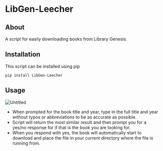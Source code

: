 # LibGen-Leecher

## About
A script for easily downloading books from Library Genesis.

## Installation
This script can be installed using pip

`pip install LibGen-Leecher`

## Usage
![Untitled](https://user-images.githubusercontent.com/40510223/155868719-93aed288-7ef5-4a87-870e-d55c80ccd0d4.png)
* When prompted for the book title and year, type in the full title and year without typos or abbreviations to be as accurate as possible.
* Script will return the most similar result and then prompt you for a yes/no response for if that is the book you are looking for.
* When you respond with yes, the book will automatically start to download and place the file in your current directory where the file is running from.
